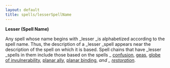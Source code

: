 ```yaml
---
layout: default
title: spells/lesserSpellName
---
```

 **Lesser (Spell Name)**

Any spell whose name begins with _lesser _is alphabetized according to the spell name. Thus, the description of a _lesser _spell appears near the description of the spell on which it is based. Spell chains that have _lesser _spells in them include those based on the spells _ [confusion](confusion#_confusion), [geas](geasQuest#_geas-quest), [globe of invulnerability](globeOfInvulnerability#_globe-of-invulnerability), [planar ally](planarAlly#_planar-ally), [planar binding](planarBinding#_planar-binding), _and _ [restoration](restoration#_restoration)._

